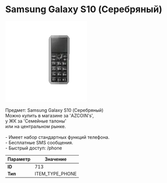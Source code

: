 # Samsung Galaxy S10 (Серебряный)

![Item Image](../img/713.webp?raw=true)

Предмет: Samsung Galaxy S10 (Серебряный)<br>Можно купить в магазине за 'AZCOIN's',<br>у ЖК за  'Семейные талоны'<br>или на центральном рынке.<br><br>- Имеет набор стандартных функций телефона.<br>- Бесплатные SMS сообщения.<br>- Быстрый доступ: /phone


| Параметр | Значение |
|----------|----------|
| **ID** | 713 |
| **Тип** | ITEM_TYPE_PHONE |


